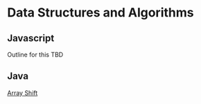 # Data Structures and Algorithms 

## Javascript 
Outline for this TBD 

## Java 
[Array Shift](https://github.com/GoldBeardSea/data-structures-and-algorithms/blob/master/individual-readmes/ArrayShift.md)
